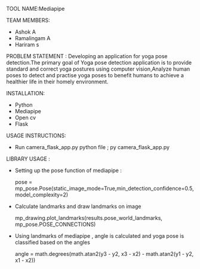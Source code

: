 
TOOL NAME:Mediapipe

TEAM MEMBERS: 
* Ashok A
* Ramalingam A
* Hariram s

PROBLEM STATEMENT : Developing an application for yoga pose detection.The primary goal of Yoga pose detection application is to provide standard and correct yoga postures using computer vision,Analyze human poses to detect and practise yoga poses to benefit humans to achieve a healthier life in their homely environment.

INSTALLATION:
  * Python
  * Mediapipe
  * Open cv
  * Flask

USAGE INSTRUCTIONS:

* Run camera_flask_app.py python file
   		; py camera_flask_app.py 

LIBRARY USAGE :

* Setting up the pose function of mediapipe :

    pose = mp_pose.Pose(static_image_mode=True,min_detection_confidence=0.5, model_complexity=2)

* Calculate landmarks and draw landmarks on image

    mp_drawing.plot_landmarks(results.pose_world_landmarks, mp_pose.POSE_CONNECTIONS)

* Using landmarks of mediapipe , angle is calculated and yoga pose is classified based on the angles 

    angle = math.degrees(math.atan2(y3 - y2, x3 - x2) - math.atan2(y1 - y2, x1 - x2))
